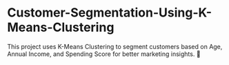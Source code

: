 # Customer-Segmentation-Using-K-Means-Clustering
This project uses K-Means Clustering to segment customers based on Age, Annual Income, and Spending Score for better marketing insights. 🚀
